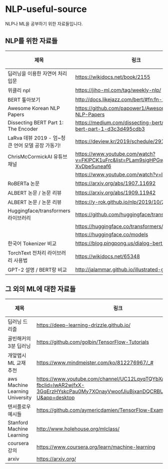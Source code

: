 # NLP-useful-source
NLP나 ML을 공부하기 위한 자료들입니다.



## NLP를 위한 자료들

|제목|링크|비고|
|------|---|----|
|딥러닝을 이용한 자연어 처리 입문|https://wikidocs.net/book/2155|⭐|
|위클리 npl|https://jiho-ml.com/tag/weekly-nlp/| |
|BERT 톺아보기|http://docs.likejazz.com/bert/#fn:fn-2| |
|Awesome Korean NLP Papers|https://github.com/papower1/Awesome-Korean-NLP-Papers|⭐|
|Dissecting BERT Part 1: The Encoder|https://medium.com/dissecting-bert/dissecting-bert-part-1-d3c3d495cdb3| |
|LaRva 데뷰 2019 - 엄~청 큰 언어 모델 공장 가동기!|https://deview.kr/2019/schedule/291| |
|ChrisMcCormickAI 유튜브 채널 |https://www.youtube.com/watch?v=FKlPCK1uFrc&list=PLam9sigHPGwOBuH4_4fr-XvDbe5uneaf6| |
| |https://www.youtube.com/watch?v=l8ZYCvgGu0o| |
|RoBERTa 논문|https://arxiv.org/abs/1907.11692| |
|ALBERT 논문 / 논문 리뷰|https://arxiv.org/abs/1909.11942| |
|ALBERT 논문 / 논문 리뷰|https://y-rok.github.io/nlp/2019/10/23/albert.html| |
|Huggingface/transformers 라이브러리|https://github.com/huggingface/transformers| |
| |https://huggingface.co/transformers/quicktour.html| |
| |https://huggingface.co/models| |
|한국어 Tokenizer 비교|https://blog.pingpong.us/dialog-bert-tokenizer/| |
|TorchText 전처리 라이브러리 사용법|https://wikidocs.net/65348| |
|GPT-2 설명 / BERT랑 비교|http://jalammar.github.io/illustrated-gpt2/| |



## 그 외의 ML에 대한 자료들
|제목|링크|비고|
|--|--|--|
|딥러닝 드리즐|https://deep-learning-drizzle.github.io/|⭐|
|골빈해커의 3분 딥러닝|https://github.com/golbin/TensorFlow-Tutorials| |
|개앞맵시 ML 교재 추천|https://www.mindmeister.com/ko/812276967/_# |⭐|
|aws Machine Learning University|https://www.youtube.com/channel/UC12LqyqTQYbXatYS9AA7Nuw?fbclid=IwAR2wjfxX-3GqErzHYskcPau0My7XOnayVwoofJiuBjxanDQCRBUaGhUF4-U&app=desktop| |
|텐서플로우 예시들|https://github.com/aymericdamien/TensorFlow-Examples| |
|Stanford Machine Learning|http://www.holehouse.org/mlclass/| |
|coursera 강의|https://www.coursera.org/learn/machine-learning|⭐|
|arxiv|https://arxiv.org/| |


